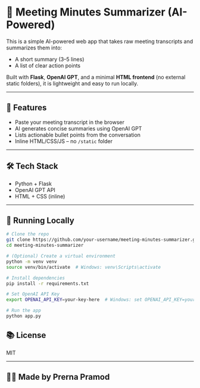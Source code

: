 
# 📝 Meeting Minutes Summarizer (AI-Powered)

This is a simple AI-powered web app that takes raw meeting transcripts and summarizes them into:
- A short summary (3–5 lines)
- A list of clear action points

Built with **Flask**, **OpenAI GPT**, and a minimal **HTML frontend** (no external static folders), it is lightweight and easy to run locally.

---

## 🚀 Features

- Paste your meeting transcript in the browser  
- AI generates concise summaries using OpenAI GPT  
- Lists actionable bullet points from the conversation  
- Inline HTML/CSS/JS – no `/static` folder  

---

## 🛠 Tech Stack

- Python + Flask  
- OpenAI GPT API  
- HTML + CSS (inline)  

---

## 🧪 Running Locally

```bash
# Clone the repo
git clone https://github.com/your-username/meeting-minutes-summarizer.git
cd meeting-minutes-summarizer

# (Optional) Create a virtual environment
python -m venv venv
source venv/bin/activate  # Windows: venv\Scripts\activate

# Install dependencies
pip install -r requirements.txt

# Set OpenAI API Key
export OPENAI_API_KEY=your-key-here  # Windows: set OPENAI_API_KEY=your-key-here

# Run the app
python app.py
````

## 📚 License
MIT

---

👩‍💻 Made by Prerna Pramod 
---



